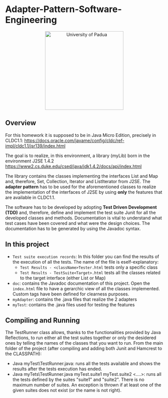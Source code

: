 # Adapter-Pattern-Software-Engineering
<p align="center">
    <img src="https://www.unidformazione.com/wp-content/uploads/2018/04/unipd-universita-di-padova.png" width="250" alt="University of Padua"/>
</p>

## Overview
For this homework it is supposed to be in Java Micro Edition, precisely in CLDC1.1:
https://docs.oracle.com/javame/config/cldc/ref-impl/cldc1.1/jsr139/index.html

The goal is to realize, in this environment, a library (myLib) born in the environment J2SE 1.4.2
https://www2.cs.duke.edu/csed/java/jdk1.4.2/docs/api/index.html

The library contains the classes implementing the interfaces List and Map and, therefore, Set, Collection, Iterator and ListIterator from J2SE.
The **adapter pattern** has to be used for the aforementioned classes to realize the implementation of the interfaces of J2SE by using **only** the features that are available in CLDC1.1.


The software has to be developed by adopting **Test Driven Development (TDD)** and, therefore, define and implement the test suite Junit for all the developed classes and methods.
Documentation is vital to understand what test cases have been covered and what were the design choices. The documentation has to be generated by using the Javadoc syntax.

## In this project

* ```Test suite execution records```: In this folder you can find the results of the execution of all the tests.
  The name of the file is eself-explanatory:
    - ```Test Results - <className>Tester.html``` tests only a specific class
    - ```Test Results - TestSuite<Target>.html``` tests all the classes related to the target interface (either List or Map)
* ```doc```: contains the Javadoc documentation of this project. Open the ```index.html``` file to have a gerarchic view of all the classes implemented. Custom tags have been defined for clearness purposes.
* ```myAdapter```: contains the .java files that realize the 2 adapters
* ```myTest```: contains the .java files used for testing the features

## Compiling and Running

The TestRunner class allows, thanks to the functionalities provided by Java Reflections, to run either all the test suites together or only the desidered ones by telling the names of the classes that you want to run.
From the main folder of the project (after compiling and adding both Junit and Hamcrest to the CLASSPATH):
* Java myTest\TestRunner.java: runs all the tests available and shows the results after the tests execution has ended.
* Java myTets\TestRunner.java myTest.suite1 myTest.suite2 <....>: runs all the tests defined by the suites "suite1" and "suite2". There is no maximum number of suites. An exception is thrown if at least one of the given suites does not exist (or the name is not right).
